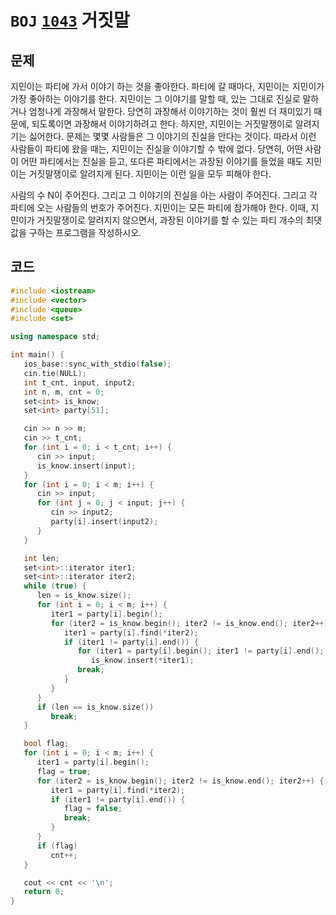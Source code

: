 # `BOJ` [`1043`](https://www.acmicpc.net/problem/1043) 거짓말



## 문제

지민이는 파티에 가서 이야기 하는 것을 좋아한다. 파티에 갈 때마다, 지민이는 지민이가 가장 좋아하는 이야기를 한다. 지민이는 그 이야기를 말할 때, 있는 그대로 진실로 말하거나 엄청나게 과장해서 말한다. 당연히 과장해서 이야기하는 것이 훨씬 더 재미있기 때문에, 되도록이면 과장해서 이야기하려고 한다. 하지만, 지민이는 거짓말쟁이로 알려지기는 싫어한다. 문제는 몇몇 사람들은 그 이야기의 진실을 안다는 것이다. 따라서 이런 사람들이 파티에 왔을 때는, 지민이는 진실을 이야기할 수 밖에 없다. 당연히, 어떤 사람이 어떤 파티에서는 진실을 듣고, 또다른 파티에서는 과장된 이야기를 들었을 때도 지민이는 거짓말쟁이로 알려지게 된다. 지민이는 이런 일을 모두 피해야 한다.

사람의 수 N이 주어진다. 그리고 그 이야기의 진실을 아는 사람이 주어진다. 그리고 각 파티에 오는 사람들의 번호가 주어진다. 지민이는 모든 파티에 참가해야 한다. 이때, 지민이가 거짓말쟁이로 알려지지 않으면서, 과장된 이야기를 할 수 있는 파티 개수의 최댓값을 구하는 프로그램을 작성하시오.



## 코드

```c++
#include <iostream>
#include <vector>
#include <queue>
#include <set>

using namespace std;

int main() {
   ios_base::sync_with_stdio(false);
   cin.tie(NULL);
   int t_cnt, input, input2;
   int n, m, cnt = 0;
   set<int> is_know;
   set<int> party[51];

   cin >> n >> m;
   cin >> t_cnt;
   for (int i = 0; i < t_cnt; i++) {
      cin >> input;
      is_know.insert(input);
   }
   for (int i = 0; i < m; i++) {
      cin >> input;
      for (int j = 0; j < input; j++) {
         cin >> input2;
         party[i].insert(input2);
      }
   }

   int len;
   set<int>::iterator iter1;
   set<int>::iterator iter2;
   while (true) {
      len = is_know.size();
      for (int i = 0; i < m; i++) {
         iter1 = party[i].begin();
         for (iter2 = is_know.begin(); iter2 != is_know.end(); iter2++) {
            iter1 = party[i].find(*iter2);
            if (iter1 != party[i].end()) {
               for (iter1 = party[i].begin(); iter1 != party[i].end(); iter1++)
                  is_know.insert(*iter1);
               break;
            }
         }
      }
      if (len == is_know.size())
         break;
   }

   bool flag;
   for (int i = 0; i < m; i++) {
      iter1 = party[i].begin();
      flag = true;
      for (iter2 = is_know.begin(); iter2 != is_know.end(); iter2++) {
         iter1 = party[i].find(*iter2);
         if (iter1 != party[i].end()) {
            flag = false;
            break;
         }
      }
      if (flag)
         cnt++;
   }

   cout << cnt << '\n';
   return 0;
}
```


